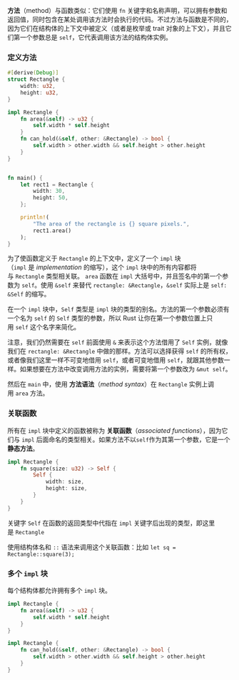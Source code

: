 **方法**（method）与函数类似：它们使用 `fn` 关键字和名称声明，可以拥有参数和返回值，同时包含在某处调用该方法时会执行的代码。不过方法与函数是不同的，因为它们在结构体的上下文中被定义（或者是枚举或 trait 对象的上下文），并且它们第一个参数总是 `self`，它代表调用该方法的结构体实例。

### 定义方法
```rust
#[derive(Debug)]
struct Rectangle {
    width: u32,
    height: u32,
}

impl Rectangle {
    fn area(&self) -> u32 {
        self.width * self.height
    }
    fn can_hold(&self, other: &Rectangle) -> bool { 
	    self.width > other.width && self.height > other.height 
    }
}


fn main() {
    let rect1 = Rectangle {
        width: 30,
        height: 50,
    };

    println!(
        "The area of the rectangle is {} square pixels.",
        rect1.area()
    );
}
```
为了使函数定义于 `Rectangle` 的上下文中，定义了一个 `impl` 块（`impl` 是 _implementation_ 的缩写），这个 `impl` 块中的所有内容都将与 `Rectangle` 类型相关联。 `area` 函数在 `impl` 大括号中，并且签名中的第一个参数为 `self`。使用 `&self` 来替代 `rectangle: &Rectangle`，`&self` 实际上是 `self: &Self` 的缩写。

在一个 `impl` 块中，`Self` 类型是 `impl` 块的类型的别名。方法的第一个参数必须有一个名为 `self` 的 `Self` 类型的参数，所以 Rust 让你在第一个参数位置上只用 `self` 这个名字来简化。

注意，我们仍然需要在 `self` 前面使用 `&` 来表示这个方法借用了 `Self` 实例，就像我们在 `rectangle: &Rectangle` 中做的那样。方法可以选择获得 `self` 的所有权，或者像我们这里一样不可变地借用 `self`，或者可变地借用 `self`，就跟其他参数一样。如果想要在方法中改变调用方法的实例，需要将第一个参数改为 `&mut self`。

然后在 `main` 中，使用 **方法语法**（_method syntax_）在 `Rectangle` 实例上调用 `area` 方法。

### 关联函数

所有在 `impl` 块中定义的函数被称为 **关联函数**（_associated functions_），因为它们与 `impl` 后面命名的类型相关。如果方法不以`self`作为其第一个参数，它是一个**静态方法**。

```rust
impl Rectangle {
    fn square(size: u32) -> Self {
        Self {
            width: size,
            height: size,
        }
    }
}
```
关键字 `Self` 在函数的返回类型中代指在 `impl` 关键字后出现的类型，即这里是 `Rectangle`

使用结构体名和 `::` 语法来调用这个关联函数：比如 `let sq = Rectangle::square(3);`

### 多个 `impl` 块

每个结构体都允许拥有多个 `impl` 块。
```rust
impl Rectangle {
    fn area(&self) -> u32 {
        self.width * self.height
    }
}

impl Rectangle {
    fn can_hold(&self, other: &Rectangle) -> bool {
        self.width > other.width && self.height > other.height
    }
}
```
